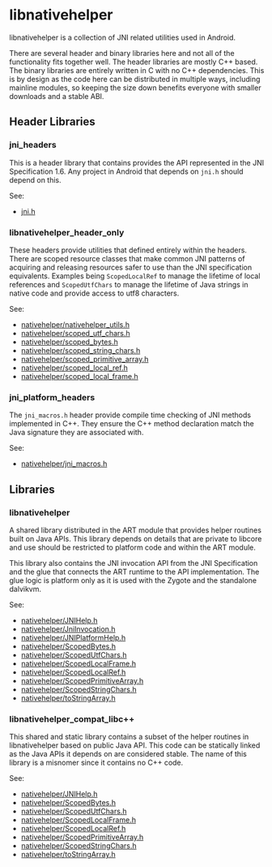# libnativehelper

libnativehelper is a collection of JNI related utilities used in Android.

There are several header and binary libraries here and not all of the
functionality fits together well. The header libraries are mostly C++
based. The binary libraries are entirely written in C with no C++
dependencies. This is by design as the code here can be distributed in
multiple ways, including mainline modules, so keeping the size down
benefits everyone with smaller downloads and a stable ABI.

## Header Libraries

### jni_headers

This is a header library that contains provides the API represented in
the JNI Specification 1.6. Any project in Android that depends on
`jni.h` should depend on this.

See:

* [jni.h](include_jni/jni.h)

### libnativehelper_header_only

These headers provide utilities that defined entirely within the
headers. There are scoped resource classes that make common JNI
patterns of acquiring and releasing resources safer to use than the
JNI specification equivalents. Examples being `ScopedLocalRef` to
manage the lifetime of local references and `ScopedUtfChars` to manage
the lifetime of Java strings in native code and provide access to utf8
characters.

See:

* [nativehelper/nativehelper_utils.h](header_only_include/nativehelper/nativehelper_utils.h)
* [nativehelper/scoped_utf_chars.h](header_only_include/nativehelper/scoped_utf_chars.h)
* [nativehelper/scoped_bytes.h](header_only_include/nativehelper/scoped_bytes.h)
* [nativehelper/scoped_string_chars.h](header_only_include/nativehelper/scoped_string_chars.h)
* [nativehelper/scoped_primitive_array.h](header_only_include/nativehelper/scoped_primitive_array.h)
* [nativehelper/scoped_local_ref.h](header_only_include/nativehelper/scoped_local_ref.h)
* [nativehelper/scoped_local_frame.h](header_only_include/nativehelper/scoped_local_frame.h)

### jni_platform_headers

The `jni_macros.h` header provide compile time checking of JNI methods
implemented in C++. They ensure the C++ method declaration match the
Java signature they are associated with.

See:

* [nativehelper/jni_macros.h](include_platform_header_only/nativehelper/jni_macros.h)

## Libraries

### libnativehelper

A shared library distributed in the ART module that provides helper
routines built on Java APIs. This library depends on details that are
private to libcore and use should be restricted to platform code and
within the ART module.

This library also contains the JNI invocation API from the JNI
Specification and the glue that connects the ART runtime to the API
implementation. The glue logic is platform only as it is used with the
Zygote and the standalone dalvikvm.

See:
* [nativehelper/JNIHelp.h](include/nativehelper/JNIHelp.h)
* [nativehelper/JniInvocation.h](include_platform/nativehelper/JniInvocation.h)
* [nativehelper/JNIPlatformHelp.h](include_platform/nativehelper/JNIPlatformHelp.h)
* [nativehelper/ScopedBytes.h](include/nativehelper/ScopedBytes.h)
* [nativehelper/ScopedUtfChars.h](include/nativehelper/ScopedUtfChars.h)
* [nativehelper/ScopedLocalFrame.h](include/nativehelper/ScopedLocalFrame.h)
* [nativehelper/ScopedLocalRef.h](include/nativehelper/ScopedLocalRef.h)
* [nativehelper/ScopedPrimitiveArray.h](include/nativehelper/ScopedPrimitiveArray.h)
* [nativehelper/ScopedStringChars.h](include/nativehelper/ScopedStringChars.h)
* [nativehelper/toStringArray.h](include/nativehelper/toStringArray.h)

### libnativehelper_compat_libc++

This shared and static library contains a subset of the helper
routines in libnativehelper based on public Java API. This code can be
statically linked as the Java APIs it depends on are considered
stable. The name of this library is a misnomer since it contains no
C++ code.

See:

* [nativehelper/JNIHelp.h](include/nativehelper/JNIHelp.h)
* [nativehelper/ScopedBytes.h](include/nativehelper/ScopedBytes.h)
* [nativehelper/ScopedUtfChars.h](include/nativehelper/ScopedUtfChars.h)
* [nativehelper/ScopedLocalFrame.h](include/nativehelper/ScopedLocalFrame.h)
* [nativehelper/ScopedLocalRef.h](include/nativehelper/ScopedLocalRef.h)
* [nativehelper/ScopedPrimitiveArray.h](include/nativehelper/ScopedPrimitiveArray.h)
* [nativehelper/ScopedStringChars.h](include/nativehelper/ScopedStringChars.h)
* [nativehelper/toStringArray.h](include/nativehelper/toStringArray.h)

